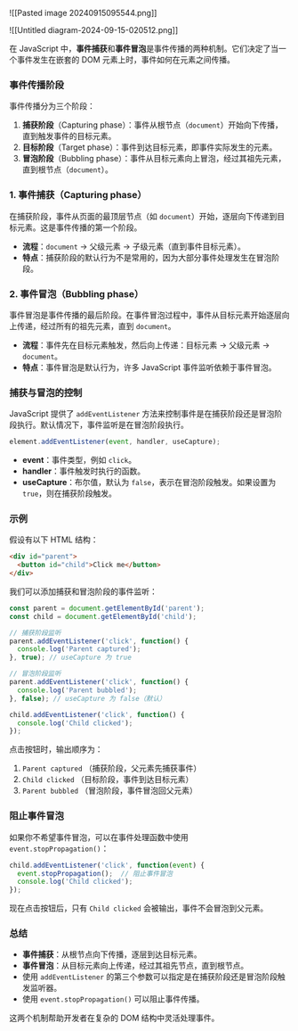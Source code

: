 ![[Pasted image 20240915095544.png]]

![[Untitled diagram-2024-09-15-020512.png]]

在 JavaScript 中，**事件捕获**和**事件冒泡**是事件传播的两种机制。它们决定了当一个事件发生在嵌套的 DOM 元素上时，事件如何在元素之间传播。

### 事件传播阶段

事件传播分为三个阶段：
1. **捕获阶段**（Capturing phase）：事件从根节点（`document`）开始向下传播，直到触发事件的目标元素。
2. **目标阶段**（Target phase）：事件到达目标元素，即事件实际发生的元素。
3. **冒泡阶段**（Bubbling phase）：事件从目标元素向上冒泡，经过其祖先元素，直到根节点（`document`）。

### 1. **事件捕获（Capturing phase）**

在捕获阶段，事件从页面的最顶层节点（如 `document`）开始，逐层向下传递到目标元素。这是事件传播的第一个阶段。

- **流程**：`document` → 父级元素 → 子级元素（直到事件目标元素）。
- **特点**：捕获阶段的默认行为不是常用的，因为大部分事件处理发生在冒泡阶段。
  
### 2. **事件冒泡（Bubbling phase）**

事件冒泡是事件传播的最后阶段。在事件冒泡过程中，事件从目标元素开始逐层向上传递，经过所有的祖先元素，直到 `document`。

- **流程**：事件先在目标元素触发，然后向上传递：目标元素 → 父级元素 → `document`。
- **特点**：事件冒泡是默认行为，许多 JavaScript 事件监听依赖于事件冒泡。

### 捕获与冒泡的控制

JavaScript 提供了 `addEventListener` 方法来控制事件是在捕获阶段还是冒泡阶段执行。默认情况下，事件监听是在冒泡阶段执行。

```javascript
element.addEventListener(event, handler, useCapture);
```

- **event**：事件类型，例如 `click`。
- **handler**：事件触发时执行的函数。
- **useCapture**：布尔值，默认为 `false`，表示在冒泡阶段触发。如果设置为 `true`，则在捕获阶段触发。

### 示例

假设有以下 HTML 结构：

```html
<div id="parent">
  <button id="child">Click me</button>
</div>
```

我们可以添加捕获和冒泡阶段的事件监听：

```javascript
const parent = document.getElementById('parent');
const child = document.getElementById('child');

// 捕获阶段监听
parent.addEventListener('click', function() {
  console.log('Parent captured');
}, true); // useCapture 为 true

// 冒泡阶段监听
parent.addEventListener('click', function() {
  console.log('Parent bubbled');
}, false); // useCapture 为 false（默认）

child.addEventListener('click', function() {
  console.log('Child clicked');
});
```

点击按钮时，输出顺序为：
1. `Parent captured` （捕获阶段，父元素先捕获事件）
2. `Child clicked` （目标阶段，事件到达目标元素）
3. `Parent bubbled` （冒泡阶段，事件冒泡回父元素）

### 阻止事件冒泡

如果你不希望事件冒泡，可以在事件处理函数中使用 `event.stopPropagation()`：

```javascript
child.addEventListener('click', function(event) {
  event.stopPropagation();  // 阻止事件冒泡
  console.log('Child clicked');
});
```

现在点击按钮后，只有 `Child clicked` 会被输出，事件不会冒泡到父元素。

### 总结

- **事件捕获**：从根节点向下传播，逐层到达目标元素。
- **事件冒泡**：从目标元素向上传递，经过其祖先节点，直到根节点。
- 使用 `addEventListener` 的第三个参数可以指定是在捕获阶段还是冒泡阶段触发监听器。
- 使用 `event.stopPropagation()` 可以阻止事件传播。

这两个机制帮助开发者在复杂的 DOM 结构中灵活处理事件。